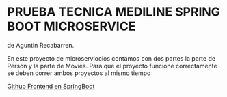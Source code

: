 # PRUEBA TECNICA MEDILINE SPRING BOOT MICROSERVICE
de Aguntin Recabarren.

En este proyecto de microserviocios contamos con dos partes la parte de Person y la parte de Movies.
Para que el proyecto funcione correctamente se deben correr ambos proyectos al mismo tiempo

[Github Frontend en SpringBoot](https://github.com/AgusReka/PRUEBA_TECNICA_FRONTEND)
